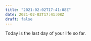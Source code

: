 ```yaml
---
title: "2021-02-02T17:41:08Z"
date: 2021-02-02T17:41:08Z
draft: false
---
```


Today is the last day of your life so far.
